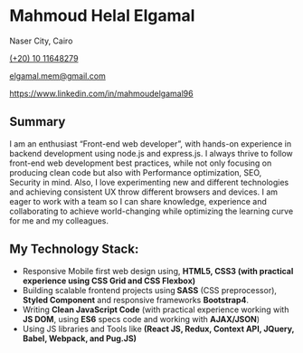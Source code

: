 <h1>Mahmoud Helal Elgamal</h1>
<p>Naser City, Cairo</p>
<a href="tel:+201011648279">(+20) 10 11648279 </a>
<p><a href="mailto:elgamal.mem@gmail.com">elgamal.mem@gmail.com</a></p>
<p><a href="https://www.linkedin.com/in/mahmoudelgamal96">https://www.linkedin.com/in/mahmoudelgamal96</a>

<h2 style="">Summary</h2>
<hy/>
<p>I am an enthusiast “Front-end web developer”, with hands-on experience in backend development using node.js and express.js. I always thrive to follow front-end web development best practices, while not only focusing on producing clean code but also with Performance optimization, SEO, Security in mind. Also, I love experimenting new and different technologies and achieving consistent UX throw different browsers and devices. I am eager to work with a team so I can share knowledge, experience and collaborating to achieve world-changing while optimizing the learning curve for me and my colleagues.</p>

<h2 style="">My Technology Stack:</h2>
<hy/>
<ul>
  <li>Responsive Mobile first web design using, <b>HTML5, CSS3 (with practical experience using CSS Grid and CSS Flexbox)</b> </li>
  <li>Building scalable frontend projects using<b> SASS</b> (CSS preprocessor), <b>Styled Component</b> and responsive frameworks         <b>Bootstrap4</b>. </li>
  <li>Writing <b>Clean JavaScript Code</b> (with practical experience working with <b>JS DOM</b>, using <b>ES6</b> specs code and working with <b>AJAX/JSON</b>) </li>
  <li>Using JS libraries and Tools like <b>(React JS, Redux, Context API, JQuery, Babel, Webpack, and Pug.JS)</b></li>
</ul>

